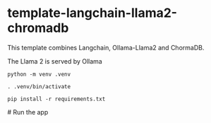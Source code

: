 # template-langchain-llama2-chromadb
This template combines Langchain, Ollama-Llama2 and ChormaDB. 

The Llama 2 is served by Ollama 

```
python -m venv .venv
```

```
. .venv/bin/activate
```

```
pip install -r requirements.txt
```

# Run the app




